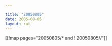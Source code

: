 ```yaml
---

title: "20050805"
date: 2005-08-05
layout: rut
---
```


[[!map pages="20050805/* and ! 20050805/*/*"]]
